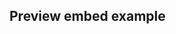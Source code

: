 ## Preview embed example

<lookbook-embed preview="Elements::AccordionComponentPreview" scenario="default" actions="open" panels="source,notes"></lookbook-embed>

  